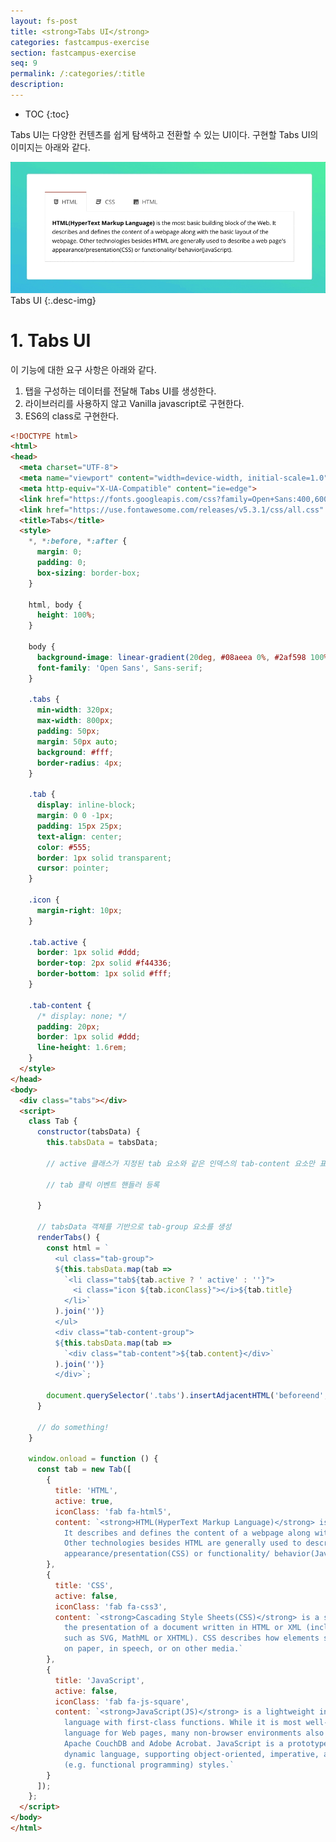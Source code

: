 ```yaml
---
layout: fs-post
title: <strong>Tabs UI</strong>
categories: fastcampus-exercise
section: fastcampus-exercise
seq: 9
permalink: /:categories/:title
description:
---
```


* TOC
{:toc}

Tabs UI는 다양한 컨텐츠를 쉽게 탐색하고 전환할 수 있는 UI이다. 구현할 Tabs UI의 이미지는 아래와 같다.

![tabs-ui](/img/tabs-ui.gif)
Tabs UI
{:.desc-img}

# 1. Tabs UI

이 기능에 대한 요구 사항은 아래와 같다.

1. 탭을 구성하는 데이터를 전달해 Tabs UI를 생성한다.
2. 라이브러리를 사용하지 않고 Vanilla javascript로 구현한다.
3. ES6의 class로 구현한다.

```html
<!DOCTYPE html>
<html>
<head>
  <meta charset="UTF-8">
  <meta name="viewport" content="width=device-width, initial-scale=1.0">
  <meta http-equiv="X-UA-Compatible" content="ie=edge">
  <link href="https://fonts.googleapis.com/css?family=Open+Sans:400,600,700" rel="stylesheet">
  <link href="https://use.fontawesome.com/releases/v5.3.1/css/all.css" rel="stylesheet">
  <title>Tabs</title>
  <style>
    *, *:before, *:after {
      margin: 0;
      padding: 0;
      box-sizing: border-box;
    }

    html, body {
      height: 100%;
    }

    body {
      background-image: linear-gradient(20deg, #08aeea 0%, #2af598 100%);
      font-family: 'Open Sans', Sans-serif;
    }

    .tabs {
      min-width: 320px;
      max-width: 800px;
      padding: 50px;
      margin: 50px auto;
      background: #fff;
      border-radius: 4px;
    }

    .tab {
      display: inline-block;
      margin: 0 0 -1px;
      padding: 15px 25px;
      text-align: center;
      color: #555;
      border: 1px solid transparent;
      cursor: pointer;
    }

    .icon {
      margin-right: 10px;
    }

    .tab.active {
      border: 1px solid #ddd;
      border-top: 2px solid #f44336;
      border-bottom: 1px solid #fff;
    }

    .tab-content {
      /* display: none; */
      padding: 20px;
      border: 1px solid #ddd;
      line-height: 1.6rem;
    }
  </style>
</head>
<body>
  <div class="tabs"></div>
  <script>
    class Tab {
      constructor(tabsData) {
        this.tabsData = tabsData;

        // active 클래스가 지정된 tab 요소와 같은 인덱스의 tab-content 요소만 표시

        // tab 클릭 이벤트 핸들러 등록

      }

      // tabsData 객체를 기반으로 tab-group 요소를 생성
      renderTabs() {
        const html = `
          <ul class="tab-group">
          ${this.tabsData.map(tab =>
            `<li class="tab${tab.active ? ' active' : ''}">
              <i class="icon ${tab.iconClass}"></i>${tab.title}
            </li>`
          ).join('')}
          </ul>
          <div class="tab-content-group">
          ${this.tabsData.map(tab =>
            `<div class="tab-content">${tab.content}</div>`
          ).join('')}
          </div>`;

        document.querySelector('.tabs').insertAdjacentHTML('beforeend', html);
      }

      // do something!
    }

    window.onload = function () {
      const tab = new Tab([
        {
          title: 'HTML',
          active: true,
          iconClass: 'fab fa-html5',
          content: `<strong>HTML(HyperText Markup Language)</strong> is the most basic building block of the Web.
            It describes and defines the content of a webpage along with the basic layout of the webpage.
            Other technologies besides HTML are generally used to describe a web page's
            appearance/presentation(CSS) or functionality/ behavior(JavaScript).`
        },
        {
          title: 'CSS',
          active: false,
          iconClass: 'fab fa-css3',
          content: `<strong>Cascading Style Sheets(CSS)</strong> is a stylesheet language used to describe
            the presentation of a document written in HTML or XML (including XML dialects
            such as SVG, MathML or XHTML). CSS describes how elements should be rendered on screen,
            on paper, in speech, or on other media.`
        },
        {
          title: 'JavaScript',
          active: false,
          iconClass: 'fab fa-js-square',
          content: `<strong>JavaScript(JS)</strong> is a lightweight interpreted or JIT-compiled programming
            language with first-class functions. While it is most well-known as the scripting
            language for Web pages, many non-browser environments also use it, such as Node.js,
            Apache CouchDB and Adobe Acrobat. JavaScript is a prototype-based, multi-paradigm,
            dynamic language, supporting object-oriented, imperative, and declarative
            (e.g. functional programming) styles.`
        }
      ]);
    };
  </script>
</body>
</html>
```

<!-- <div class="result" style="height: 500px"></div> -->

<!-- # 2. Angular Tabs UI

바닐라 자바스크립트로 구현한 Tabs UI를 이번에는 Angular로 구현해 보자.

<iframe src="https://stackblitz.com/edit/angular-tabs-ui?ctl=1&embed=1&hideNavigation=1&file=src/app/app.component.ts" frameborder="0" width="100%" height="700"></iframe>

# 3. React Tabs UI

바닐라 자바스크립트로 구현한 Tabs UI를 이번에는 React로 구현해 보자.

<iframe src="https://stackblitz.com/edit/react-tabs-ui?ctl=1&embed=1&hideNavigation=1&file=index.js" frameborder="0" width="100%" height="700"></iframe> -->
